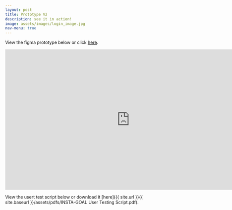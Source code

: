 ```yaml
---
layout: post
title: Prototype V2
description: see it in action!
image: assets/images/login_image.jpg
nav-menu: true
---
```


View the figma prototype below or click [here](https://tinyurl.com/insta-goal-prototype). 

<iframe style="border: 1px solid rgba(0, 0, 0, 0.1);" width="800" height="450" src="https://www.figma.com/embed?embed_host=share&url=https%3A%2F%2Fwww.figma.com%2Fproto%2Fd4SvuSjeXfPFJbO0zSKwry%2FInsta-goal-Prototype%3Fpage-id%3D113%253A1353%26node-id%3D113%253A1353%26viewport%3D276%252C48%252C0.47%26scaling%3Dscale-down%26starting-point-node-id%3D113%253A1375%26show-proto-sidebar%3D1" allowfullscreen></iframe>

View the usert test script below or download it [here]({{ site.url }}{{ site.baseurl }}/assets/pdfs/INSTA-GOAL User Testing Script.pdf). <center><object data="{{ site.url }}{{ site.baseurl }}/assets/pdfs/INSTA-GOAL User Testing Script.pdf" width="1000" height="1000" type="application/pdf"></object></center>

